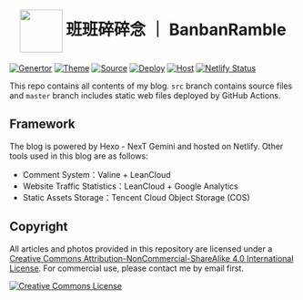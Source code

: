 # <div align="center"><a title="Donglei's blog repository" href="https://github.com/lei2rock/blog"><img align="center" width="75" height="75" src="https://raw.githubusercontent.com/lei2rock/blog/src/source/images/android-chrome-192x192.png"></a> 班班碎碎念 ｜ BanbanRamble</div>

[![Genertor](https://img.shields.io/badge/Generator-Hexo-0e83cd?&logo=hexo&style=flat-square)](https://hexo.io)
[![Theme](https://img.shields.io/badge/Theme-NexT-181717.svg?&style=flat-square)](https://theme-next.org)
[![Source](https://img.shields.io/badge/Source-GitHub-181717?&logo=github&style=flat-square)](https://github.com/lei2rock/blog)
[![Deploy](https://img.shields.io/github/workflow/status/lei2rock/blog/Deployment?label=Deploy&logo=github&style=flat-square)](https://github.com/lei2rock/blog/actions)
[![Host](https://img.shields.io/badge/Host-Netlify-009387?&logo=netlify&style=flat-square)](https://www.netlify.com/)
[![Netlify Status](https://img.shields.io/netlify/f6295f8c-8bf4-4a15-a873-9ca989e0817a?color=009387&label=Netlify+Status&logo=Netlify&style=flat-square)](https://app.netlify.com/sites/lei2rock-blog/deploys)

This repo contains all contents of my blog. `src` branch contains source files and `master` branch includes static web files deployed by GitHub Actions.

## Framework

The blog is powered by Hexo - NexT Gemini and hosted on Netlify. Other tools used in this blog are as follows:

* Comment System：Valine + LeanCloud
* Website Traffic Statistics：LeanCloud + Google Analytics 
* Static Assets Storage：Tencent Cloud Object Storage (COS)

## Copyright

All articles and photos provided in this repository are licensed under a [Creative Commons Attribution-NonCommercial-ShareAlike 4.0 International License](http://creativecommons.org/licenses/by-nc-sa/4.0/). For commercial use, please contact me by email first.

<a rel="license" href="http://creativecommons.org/licenses/by-nc-sa/4.0/"><img alt="Creative Commons License" style="border-width:0" src="https://i.creativecommons.org/l/by-nc-sa/4.0/88x31.png" /></a>
